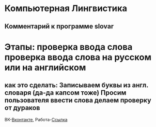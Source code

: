 
Компьютерная Лингвистика
=====================

Комментарий к программе slovar
-----------------------------------

Этапы:
проверка ввода слова
проверка ввода слова на русском или на английском 
=====================

как это сделать:
Записываем буквы из англ. словаря (да-да капсом тоже)
Просим пользователя ввести слова
делаем проверку от дураков
-----------------------------------

ВК-[Вконтакте](https://vk.com/genjimainlol), 
Работа-[Ссылка](https://github.com/ZZZerock/lingvist/blob/main/slovarik)
